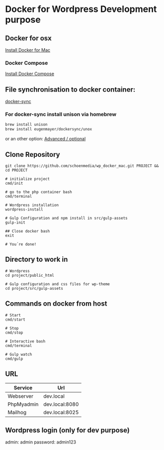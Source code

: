 # Docker for Wordpress Development purpose
## Docker for osx
[Install Docker for Mac](https://docs.docker.com/docker-for-mac/install/)

### Docker Compose
[Install Docker Compose](https://docs.docker.com/compose/install/)

## File synchronisation to docker container:
[docker-sync](http://docker-sync.io/)

### For docker-sync install unison via homebrew

```bash
brew install unison
brew install eugenmayer/dockersync/unox
```

or an other option: [Advanced / optional](https://github.com/EugenMayer/docker-sync/wiki/docker-sync-on-OSX)

## Clone Repository
```
git clone https://github.com/schoenmedia/wp_docker_mac.git PROJECT && cd PROJECT

# initialize project
cmd/init

# go to the php container bash
cmd/terminal

# Wordpress installation
wordpress-install

# Gulp Configuration and npm install in src/gulp-assets
gulp-init

## Close docker bash
exit

# You´re done! 
```
## Directory to work in

```
# Wordpress
cd project/public_html

# Gulp configuration and css files for wp-theme 
cd project/src/gulp-assets
```

## Commands on docker from host 
```
# Start
cmd/start

# Stop
cmd/stop

# Interactive bash 
cmd/terminal

# Gulp watch
cmd/gulp

```

## URL
Service | Url
------------ | -------------
Webserver | dev.local
PhpMyadmin | dev.local:8080
Mailhog | dev.local:8025

## Wordpress login (only for dev purpose) 
admin: admin
password: admin123
